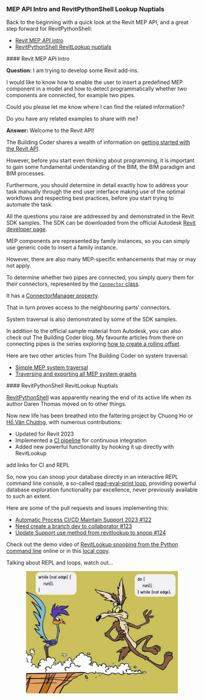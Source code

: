 <head>
<meta http-equiv="Content-Type" content="text/html; charset=utf-8">
<link rel="stylesheet" type="text/css" href="bc.css">
<script src="https://cdn.rawgit.com/google/code-prettify/master/loader/run_prettify.js" type="text/javascript"></script>
</head>

<!---

- getting started with the Revit API for MEP
  [Q] Now we are trying to develop some Revit add-ins.  I would like to know how to allow the user to insert a predefined MEP component in a model and how to detect if two components, for example two pipes, are connected in the codes.  Could you please let me know where I can find the related information?  Do you have any related examples to share with me?  Thanks!
  [A] Welcome to the Revit API!
  The Building Coder shares a wealth of information on getting started with the Revit API:
  https://thebuildingcoder.typepad.com/blog/about-the-author.html#2
  However, before you start even thinking about programming, it is important to gain some fundamental understanding of the BIM, the BIM paradigm and BIM processes.
  Furthermore, you should determine in detail exactly how to address your task manually through the end user interface making use of the optimal workflows and respecting best practices, before you start trying to automate the task.
  All the questions you raise are adressed by and demonstrated in the Revit SDK samples. The SDK can be downloaded from the official Autodesk Revit developer page:
  https://www.autodesk.com/developer-network/platform-technologies/revit
  MEP components are represented by family instances, so you can simply use generic code to insert a family instance.
  However, there are also many MEP-specific enhancements that may or may not apply.
  To determine whether two pipes are connected, you simply query them for their connectors, represented by the Connector class:
  https://www.revitapidocs.com/2022/11e07082-b3f2-26a1-de79-16535f44716c.htm
  It has a ConnectorManager property:
  https://www.revitapidocs.com/2022/61339b71-5d90-c53d-bec4-2209bab97787.htm
  That in turn proves access to the neighbouring parts' connectors.
  System traversal is also demonstrated by some of the SDK samples.
  In addition to the official sample material from Autodesk, you can also check out Building Coder blog.
  Here is my favourite series of articles from there on connecting pipes:
  http://thebuildingcoder.typepad.com/blog/2014/01/final-rolling-offset-using-pipecreate.html
  Here are some relevant articles from there on system traversal:
  Simple MEP System Traversal -- http://thebuildingcoder.typepad.com/blog/2013/02/simple-mep-system-traversal.html
  Traversing and Exporting all MEP System Graphs -- http://thebuildingcoder.typepad.com/blog/2016/06/traversing-and-exporting-all-mep-system-graphs.html

- connect RevitLookup with RevitPythonShell
  Chuong Ho breathed new life into the faltering RevitPythonShell,
  updating it for Revit 2023, integrated a CI pipeline, and adding new powerful functionality by hooking it up directly with RevitLookup
  so, now you can snoop your database in an interactive REPL commandline console
  database explorastion power par excellence, never previously available to such an extent
  
  Automatic Process CI/CD Maintain Support 2023 #122
  https://github.com/architecture-building-systems/revitpythonshell/pull/122
  
  Need create a branch dev to collaborator #123
  https://github.com/architecture-building-systems/revitpythonshell/issues/123

  Update Support use method from revitlookup to snoop #124
  https://github.com/architecture-building-systems/revitpythonshell/pull/124
  
  demo video
  https://user-images.githubusercontent.com/31106432/176649030-d07dc40e-8662-47af-8a0b-528128c45384.gif

- do_while_joke.jpg

twitter:

 in the #RevitAPI @AutodeskForge @AutodeskRevit #bim #DynamoBim #ForgeDevCon 

&ndash; 
...

linkedin:


#bim #DynamoBim #ForgeDevCon #Revit #API #IFC #SDK #AI #VisualStudio #Autodesk #AEC #adsk

the [Revit API discussion forum](http://forums.autodesk.com/t5/revit-api-forum/bd-p/160) thread

<center>
<img src="img/" alt="" title="" width="600" height=""/>
<p style="font-size: 80%; font-style:italic"></p>
</center>

-->

### MEP API Intro and RevitPythonShell Lookup Nuptials

Back to the beginning with a quick look at the Revit MEP API, and a great step forward for RevitPythonShell:

- [Revit MEP API intro](#2)
- [RevitPythonShell RevitLookup nuptials](#3)

####<a name="2"></a> Revit MEP API Intro

**Question:** I am trying to develop some Revit add-ins.

I would like to know how to enable the user to insert a predefined MEP component in a model and how to detect programmatically whether two components are connected, for example two pipes.

Could you please let me know where I can find the related information?

Do you have any related examples to share with me?  

**Answer:** Welcome to the Revit API!

The Building Coder shares a wealth of information
on [getting started with the Revit API](https://thebuildingcoder.typepad.com/blog/about-the-author.html#2).

However, before you start even thinking about programming, it is important to gain some fundamental understanding of the BIM, the BIM paradigm and BIM processes.

Furthermore, you should determine in detail exactly how to address your task manually through the end user interface making use of the optimal workflows and respecting best practices, before you start trying to automate the task.

All the questions you raise are addressed by and demonstrated in the Revit SDK samples.
The SDK can be downloaded from
the official Autodesk [Revit developer page](https://www.autodesk.com/developer-network/platform-technologies/revit).

MEP components are represented by family instances, so you can simply use generic code to insert a family instance.

However, there are also many MEP-specific enhancements that may or may not apply.

To determine whether two pipes are connected, you simply query them for their connectors, represented by
the [`Connector` class](https://www.revitapidocs.com/2022/11e07082-b3f2-26a1-de79-16535f44716c.htm).

It has
a [ConnectorManager property](https://www.revitapidocs.com/2022/61339b71-5d90-c53d-bec4-2209bab97787.htm).

That in turn proves access to the neighbouring parts' connectors.

System traversal is also demonstrated by some of the SDK samples.

In addition to the official sample material from Autodesk, you can also check out The Building Coder blog.
My favourite articles from there on connecting pipes is
the series exploring [how to create a rolling offset](http://thebuildingcoder.typepad.com/blog/2014/01/final-rolling-offset-using-pipecreate.html).

Here are two other articles from The Building Coder on system traversal:

- [Simple MEP system traversal](http://thebuildingcoder.typepad.com/blog/2013/02/simple-mep-system-traversal.html)
- [Traversing and exporting all MEP system graphs](http://thebuildingcoder.typepad.com/blog/2016/06/traversing-and-exporting-all-mep-system-graphs.html)


####<a name="3"></a> RevitPythonShell RevitLookup Nuptials

[RevitPythonShell](https://github.com/architecture-building-systems/revitpythonshell) was
apparently nearing the end of its active life when its author Daren Thomas moved on to other things.

Now new life has been breathed into the faltering project by
Chuong Ho or [Hồ Văn Chương](https://chuongmep.com), with numerous contributions:

- Updated for Revit 2023
- Implemented a [CI pipeline](https://en.wikipedia.org/wiki/Continuous_integration) for continuous integration
- Added new powerful functionality by hooking it up directly with RevitLookup

add links for CI and REPL

So, now you can snoop your database directly in an interactive REPL command line console,
a so-called [read–eval–print loop](https://en.wikipedia.org/wiki/Read%E2%80%93eval%E2%80%93print_loop),
providing powerful database exploration functionality par excellence, never previously available to such an extent.

Here are some of the pull requests and issues implementing this:

- [Automatic Process CI/CD Maintain Support 2023 #122](https://github.com/architecture-building-systems/revitpythonshell/pull/122)
- [Need create a branch dev to collaborator #123](https://github.com/architecture-building-systems/revitpythonshell/issues/123)
- [Update Support use method from revitlookup to snoop #124](https://github.com/architecture-building-systems/revitpythonshell/pull/124)

Check out the demo video
of [RevitLookup snooping from the Python command line](https://user-images.githubusercontent.com/31106432/176649030-d07dc40e-8662-47af-8a0b-528128c45384.gif) online
or in this [local copy](img/rps_lookup_snoop.gif).

Talking about REPL and loops, watch out...

<center>
<img src="img/do_while_joke.jpg" alt="While versus do-while" title="While versus do-while" width="400"/> <!-- 1000 -->
</center>

